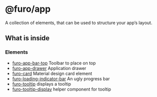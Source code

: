 # @furo/app

A collection of elements, that can be used to structure your app’s layout.

## What is inside

### Elements

- [furo-app-bar-top](https://components.furo.pro/?t=FuroAppBarTop) Toolbar to place on top
- [furo-app-drawer](https://components.furo.pro/?t=FuroAppDrawer) Application drawer
- [furo-card](https://components.furo.pro/?t=FuroCard) Material design card element
- [furo-loading-indicator-bar](https://components.furo.pro/?t=FuroLoadingIndicator) An ugly progress bar
- [furo-tooltip](https://components.furo.pro/?t=FuroTooltip) displays a tooltip
- [furo-tooltip-display](https://components.furo.pro/?t=FuroTooltipDisplay) helper component for tooltip
